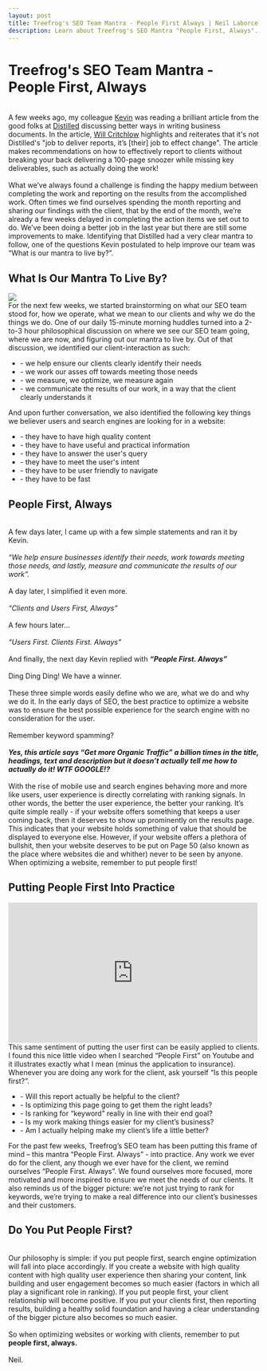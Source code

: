 ```yaml
---
layout: post
title: Treefrog's SEO Team Mantra - People First Always | Neil Laborce
description: Learn about Treefrog's SEO Mantra "People First, Always". It's origin and what it means to the SEO team.
---
```

  <h1>Treefrog's SEO Team Mantra - People First, Always</h1>
  <br>A few weeks ago, my colleague <a href="https://twitter.com/KevinCobus">Kevin</a> was reading a brilliant article from the good folks at <a href="https://www.distilled.net/resources/better-business-documents-guide">Distilled</a> discussing  better ways in writing business documents. In the article, <a href="https://www.distilled.net/about/people/will-critchlow/">Will Critchlow</a> highlights and reiterates that it's not Distilled's "job to deliver reports, it’s [their] job to effect change". The article makes recommendations on how to effectively report to clients without breaking your back delivering a 100-page snoozer while missing key deliverables, such as actually doing the work! 
  <br>
  <br>What we’ve always found a challenge is finding the happy medium between completing the work and reporting on the results from the accomplished work. Often times we find ourselves spending the month reporting and sharing our findings with the client, that by the end of the month, we’re already a few weeks delayed in completing the action items we set out to do. We’ve been doing a better job in the last year but there are still some improvements to make. Identifying that Distilled had a very clear mantra to follow, one of the questions Kevin postulated to help improve our team was “What is our mantra to live by?”.
  <br>
  <h2>What Is Our Mantra To Live By?</h2>
  <img src="http://www.neillaborce.com/images/seo-mantra.png">
  <br>For the next few weeks, we started brainstorming on what our SEO team stood for, how we operate, what we mean to our clients and why we do the things we do. One of our daily 15-minute morning huddles turned into a 2-to-3 hour philosophical discussion on where we see our SEO team going, where we are now, and figuring out our mantra to live by. Out of that discussion, we identified our client-interaction as such:
  <br>
  <ul>
    <li>- we help ensure our clients clearly identify their needs</li>
    <li>- we work our asses off towards meeting those needs</li>
    <li>- we measure, we optimize, we measure again</li>
    <li>- we communicate the results of our work, in a way that the client clearly understands it</li>
  </ul>
  And upon further conversation, we also identified the following key things we believer users and search engines are looking for in a website:
  <br>
  <ul>
    <li>- they have to have high quality content</li>
    <li>- they have to have useful and practical information</li>
    <li>- they have to answer the user's query</li>
    <li>- they have to meet the user's intent</li>
    <li>- they have to be user friendly to navigate</li>
    <li>- they have to be fast</li>
  </ul>
  <h2>People First, Always</h2>
  <br>A few days later, I came up with a few simple statements and ran it by Kevin.
  <br>
  <br><i>“We help ensure businesses identify their needs, work towards meeting those needs, and lastly, measure and communicate the results of our work”.</i>
  <br>
  <br>A day later, I simplified it even more.
  <br>
  <br><i>“Clients and Users First, Always”</i>
  <br>
  <br>A few hours later…
  <br>
  <br><i>“Users First. Clients First. Always”</i>
  <br>
  <br>And finally, the next day Kevin replied with <i><b>“People First. Always”</b></i>
  <br>
  <br>Ding Ding Ding! We have a winner.
  <br>
  <br>These three simple words easily define who we are, what we do and why we do it. In the early days of SEO, the best practice to optimize a website was to ensure the best possible experience for the search engine with no consideration for the user. 
  <br>
  <br>Remember keyword spamming? 
  <br>
  <br><i><b>Yes, this article says “Get more Organic Traffic” a billion times in the title, headings, text and description but it doesn’t actually tell me how to actually do it! WTF GOOGLE!?</b></i>
  <br>
  <br>With the rise of mobile use and search engines behaving more and more like users, user experience is directly correlating with ranking signals. In other words, the better the user experience, the better your ranking. It’s quite simple really - if your website offers something that keeps a user coming back, then it deserves to show up prominently on the results page. This indicates that your website holds something of value that should be displayed to everyone else. However, if your website offers a plethora of bullshit, then your website deserves to be put on Page 50 (also known as the place where websites die and whither) never to be seen by anyone. When optimizing a website, remember to put people first!
  <br>
  <h2>Putting People First Into Practice</h2>
  <iframe width="500" height="281" src="https://www.youtube.com/embed/C8m-cPVKEbY?rel=0&amp;controls=0" frameborder="0" allowfullscreen></iframe>
  <br>This same sentiment of putting the user first can be easily applied to clients. I found this nice little video when I searched “People First” on Youtube and it illustrates exactly what I mean (minus the application to insurance). Whenever you are doing any work for the client, ask yourself “Is this people first?”.
  <br>
  <ul>
	  <li>- Will this report actually be helpful to the client?</li>
	  <li>- Is optimizing this page going to get them the right leads?</li>
	  <li>- Is ranking for “keyword” really in line with their end goal?</li>
	  <li>- Is my work making things easier for my client’s business?</li>
	  <li>- Am I actually helping make my client’s life a little better?</li> 
  </ul>
  For the past few weeks, Treefrog’s SEO team has been putting this frame of mind – this mantra “People First. Always” - into practice. Any work we ever do for the client, any though we ever have for the client, we remind ourselves “People First. Always”. We found ourselves more focused, more motivated and more inspired to ensure we meet the needs of our clients. It also reminds us of the bigger picture: we’re not just trying to rank for keywords, we’re trying to make a real difference into our client’s businesses and their customers.
  <br>
  <h2>Do You Put People First?</h2>
  <br>Our philosophy is simple: if you put people first, search engine optimization will fall into place accordingly. If you create a website with high quality content with high quality user experience then sharing your content, link building and user engagement becomes so much easier (factors in which all play a significant role in ranking). If you put people first, your client relationship will become positive. If you put your clients first, then reporting results, building a healthy solid foundation and having a clear understanding of the bigger picture also becomes so much easier.
  <br>
  <br>So when optimizing websites or working with clients, remember to put <b>people first, always.</b>
  <br>
  <br>Neil.
  <br>
  <br>
